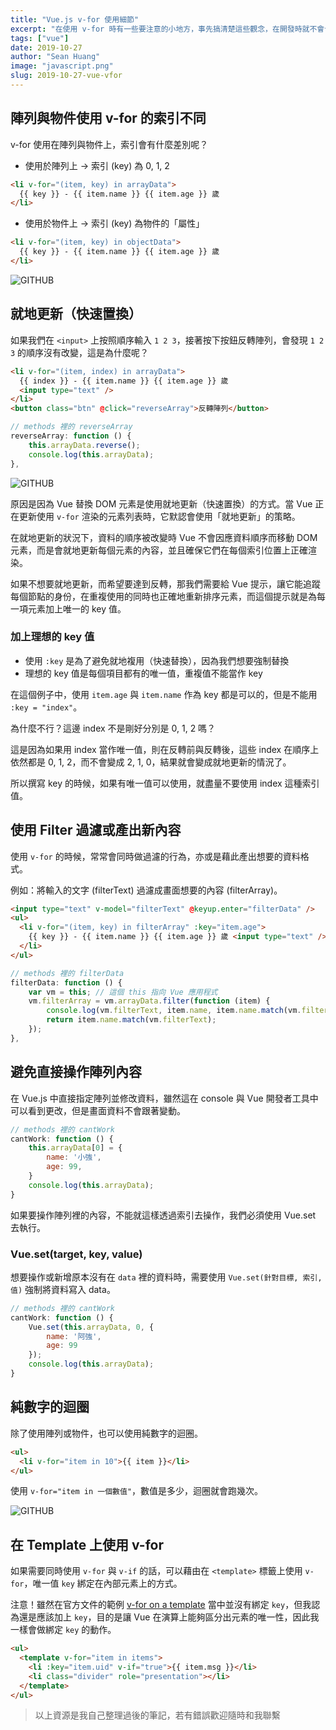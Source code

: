 ```yaml
---
title: "Vue.js v-for 使用細節"
excerpt: "在使用 v-for 時有一些要注意的小地方，事先搞清楚這些觀念，在開發時就不會卡關哩。"
tags: ["vue"]
date: 2019-10-27
author: "Sean Huang"
image: "javascript.png"
slug: 2019-10-27-vue-vfor
---
```


## 陣列與物件使用 v-for 的索引不同

v-for 使用在陣列與物件上，索引會有什麼差別呢？

- 使用於陣列上 → 索引 (key) 為 0, 1, 2

```html
<li v-for="(item, key) in arrayData">
  {{ key }} - {{ item.name }} {{ item.age }} 歲
</li>
```

- 使用於物件上 → 索引 (key) 為物件的「屬性」

```html
<li v-for="(item, key) in objectData">
  {{ key }} - {{ item.name }} {{ item.age }} 歲
</li>
```

![GITHUB](https://i.imgur.com/1t52XOi.png)

## 就地更新（快速置換）

如果我們在 `<input>` 上按照順序輸入 `1 2 3`，接著按下按鈕反轉陣列，會發現 `1 2 3` 的順序沒有改變，這是為什麼呢？

```html
<li v-for="(item, index) in arrayData">
  {{ index }} - {{ item.name }} {{ item.age }} 歲
  <input type="text" />
</li>
<button class="btn" @click="reverseArray">反轉陣列</button>
```

```javascript
// methods 裡的 reverseArray
reverseArray: function () {
    this.arrayData.reverse();
    console.log(this.arrayData);
},
```

![GITHUB](https://i.imgur.com/dtGwmPe.png)

原因是因為 Vue 替換 DOM 元素是使用就地更新（快速置換）的方式。當 Vue 正在更新使用 `v-for` 渲染的元素列表時，它默認會使用「就地更新」的策略。

在就地更新的狀況下，資料的順序被改變時 Vue 不會因應資料順序而移動 DOM 元素，而是會就地更新每個元素的內容，並且確保它們在每個索引位置上正確渲染。

如果不想要就地更新，而希望要達到反轉，那我們需要給 Vue 提示，讓它能追蹤每個節點的身份，在重複使用的同時也正確地重新排序元素，而這個提示就是為每一項元素加上唯一的 key 值。

### 加上理想的 key 值

- 使用 `:key` 是為了避免就地複用（快速替換），因為我們想要強制替換
- 理想的 key 值是每個項目都有的唯一值，重複值不能當作 key

在這個例子中，使用 `item.age` 與 `item.name` 作為 key 都是可以的，但是不能用 `:key = "index"`。

為什麼不行？這邊 index 不是剛好分別是 0, 1, 2 嗎？

這是因為如果用 index 當作唯一值，則在反轉前與反轉後，這些 index 在順序上依然都是 0, 1, 2，而不會變成 2, 1, 0，結果就會變成就地更新的情況了。

所以撰寫 key 的時候，如果有唯一值可以使用，就盡量不要使用 index 這種索引值。

## 使用 Filter 過濾或產出新內容

使用 `v-for` 的時候，常常會同時做過濾的行為，亦或是藉此產出想要的資料格式。

例如：將輸入的文字 (filterText) 過濾成畫面想要的內容 (filterArray)。

```html
<input type="text" v-model="filterText" @keyup.enter="filterData" />
<ul>
  <li v-for="(item, key) in filterArray" :key="item.age">
    {{ key }} - {{ item.name }} {{ item.age }} 歲 <input type="text" />
  </li>
</ul>
```

```javascript
// methods 裡的 filterData
filterData: function () {
    var vm = this; // 這個 this 指向 Vue 應用程式
    vm.filterArray = vm.arrayData.filter(function (item) {
        console.log(vm.filterText, item.name, item.name.match(vm.filterText));
        return item.name.match(vm.filterText);
    });
},
```

## 避免直接操作陣列內容

在 Vue.js 中直接指定陣列並修改資料，雖然這在 console 與 Vue 開發者工具中可以看到更改，但是畫面資料不會跟著變動。

```javascript
// methods 裡的 cantWork
cantWork: function () {
    this.arrayData[0] = {
        name: '小強',
        age: 99,
    }
    console.log(this.arrayData);
}
```

如果要操作陣列裡的內容，不能就這樣透過索引去操作，我們必須使用 Vue.set 去執行。

### Vue.set(target, key, value)

想要操作或新增原本沒有在 `data` 裡的資料時，需要使用 `Vue.set(針對目標, 索引, 值)` 強制將資料寫入 data。

```javascript
// methods 裡的 cantWork
cantWork: function () {
    Vue.set(this.arrayData, 0, {
        name: '阿強',
        age: 99
    });
    console.log(this.arrayData);
}
```

## 純數字的迴圈

除了使用陣列或物件，也可以使用純數字的迴圈。

```html
<ul>
  <li v-for="item in 10">{{ item }}</li>
</ul>
```

使用 `v-for="item in 一個數值"`，數值是多少，迴圈就會跑幾次。

![GITHUB](https://i.imgur.com/ru3DkBm.png)

## 在 Template 上使用 v-for

如果需要同時使用 `v-for` 與 `v-if` 的話，可以藉由在 `<template>` 標籤上使用 `v-for`，唯一值 `key` 綁定在內部元素上的方式。

注意！雖然在官方文件的範例 [v-for on a template](https://vuejs.org/v2/guide/list.html#v-for-on-a-lt-template-gt) 當中並沒有綁定 `key`，但我認為還是應該加上 `key`，目的是讓 Vue 在演算上能夠區分出元素的唯一性，因此我一樣會做綁定 `key` 的動作。

```html
<ul>
  <template v-for="item in items">
    <li :key="item.uid" v-if="true">{{ item.msg }}</li>
    <li class="divider" role="presentation"></li>
  </template>
</ul>
```

> 以上資源是我自己整理過後的筆記，若有錯誤歡迎隨時和我聯繫
